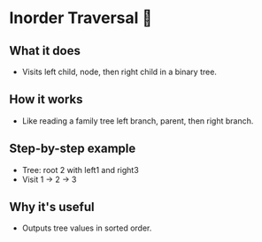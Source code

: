 # Inorder Traversal 📖

## What it does
- Visits left child, node, then right child in a binary tree.

## How it works
- Like reading a family tree left branch, parent, then right branch.

## Step-by-step example
- Tree: root 2 with left1 and right3
- Visit 1 → 2 → 3

## Why it's useful
- Outputs tree values in sorted order.
